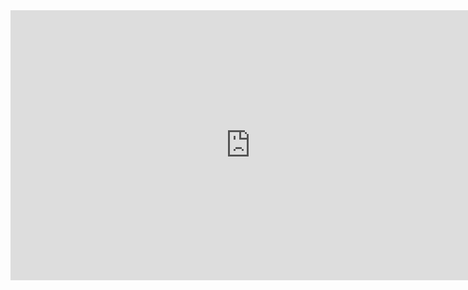 <iframe width="768" height="432" src="https://miro.com/app/live-embed/uXjVP2c3TS8=/?moveToViewport=-513,-392,627,460&embedId=176109432771" frameborder="0" scrolling="no" allow="fullscreen; clipboard-read; clipboard-write" allowfullscreen></iframe>